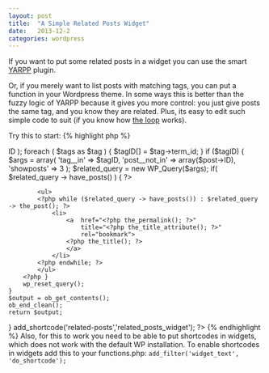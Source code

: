 ```yaml
---
layout: post
title:  "A Simple Related Posts Widget"
date:   2013-12-2
categories: wordpress
---
```


If you want to put some related posts in a widget you can use the smart <a href="http://wordpress.org/plugins/yet-another-related-posts-plugin/">YARPP</a> plugin. 

Or, if you merely want to list posts with matching tags, you can put a function in your Wordpress theme. In some ways this is better than the fuzzy logic of YARPP because it gives you more control: you just give posts the same tag, and you know they are related. Plus, its easy to edit such simple code to suit (if you know how <a href="http://codex.wordpress.org/The_Loop">the loop</a> works). 

Try this to start:
{% highlight php %}
<?php
// This function will list three posts in the sidebar with like tags.
// Activated by the shortcode [related-posts]
function related_posts_widget() {
	ob_start();
	global $post;
	$tags = wp_get_post_tags( $post->ID );
	foreach ( $tags as $tag ) {
		$tagID[] = $tag->term_id;
	}
	if ($tagID) {
		$args = array(
			'tag__in' => $tagID,
			'post__not_in' => array($post->ID),
			'showposts' => 3
		);
		$related_query = new WP_Query($args);
		if( $related_query -> have_posts() ) { ?>
			<ul>
			<?php while ($related_query -> have_posts()) : $related_query -> the_post(); ?>
				<li>
					<a	href="<?php the_permalink(); ?>" 
						title="<?php the_title_attribute(); ?>" 
						rel="bookmark">
					<?php the_title(); ?>
					</a>
				</li>
			<?php endwhile; ?>
			</ul>
		<?php }
		wp_reset_query();
	}
	$output = ob_get_contents();
	ob_end_clean();
	return $output;
}
add_shortcode('related-posts','related_posts_widget');
?>
{% endhighlight %}
Also, for this to work you need to be able to put shortcodes in widgets, which does not work with the default WP installation. To enable shortcodes in widgets add this to your functions.php:
`add_filter('widget_text', 'do_shortcode');`
